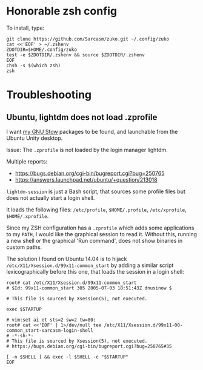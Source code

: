 # Honorable zsh config

To install, type:

```
git clone https://github.com/Sarcasm/zuko.git ~/.config/zuko
cat <<'EOF' > ~/.zshenv
ZDOTDIR=$HOME/.config/zuko
test -e $ZDOTDIR/.zshenv && source $ZDOTDIR/.zshenv
EOF
chsh -s $(which zsh)
zsh
```

# Troubleshooting

## Ubuntu, lightdm does not load .zprofile

I want [my GNU Stow](https://sarcasm.github.io/notes/tools/stow.html) packages to be found,
and launchable from the Ubuntu Unity desktop.

Issue:
The `.zprofile` is not loaded by the login manager lightdm.

Multiple reports:
- https://bugs.debian.org/cgi-bin/bugreport.cgi?bug=250765
- https://answers.launchpad.net/ubuntu/+question/213018

`lightdm-session` is just a Bash script, that sources some profile files
but does not actually start a login shell.

It loads the following files: `/etc/profile`, `$HOME/.profile`, `/etc/xprofile`,
`$HOME/.xprofile`.

Since my ZSH configuration has a `.zprofile` which adds some applications to my
`PATH`, I would like the graphical session to read it.
Without this, running a new shell or the graphical 'Run command',
does not show binaries in custom paths.

The solution I found on Ubuntu 14.04 is to hijack
`/etc/X11/Xsession.d/99x11-common_start` by adding a similar script
lexicographically before this one, that loads the session in a login shell:

```
root# cat /etc/X11/Xsession.d/99x11-common_start
# $Id: 99x11-common_start 305 2005-07-03 18:51:43Z dnusinow $

# This file is sourced by Xsession(5), not executed.

exec $STARTUP

# vim:set ai et sts=2 sw=2 tw=80:
root# cat <<'EOF' | 1>/dev/null tee /etc/X11/Xsession.d/99x11-00-common_start-sarcasm-login-shell
# -*-sh-*-
# This file is sourced by Xsession(5), not executed.
# https://bugs.debian.org/cgi-bin/bugreport.cgi?bug=250765#35

[ -n $SHELL ] && exec -l $SHELL -c "$STARTUP"
EOF
```
